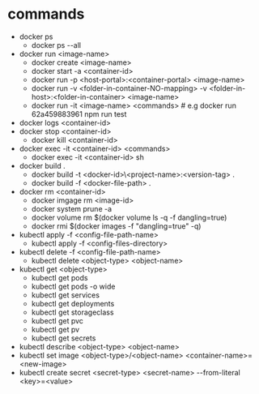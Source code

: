 # commands
* docker ps
  * docker ps --all
* docker run \<image-name\>
  * docker create \<image-name\>
  * docker start -a \<container-id\>
  * docker run -p \<host-portal\>:\<container-portal\> \<image-name\>
  * docker run -v \<folder-in-container-NO-mapping\> -v \<folder-in-host\>:\<folder-in-container\> \<image-name\>
  * docker run -it \<image-name\> \<commands\> # e.g docker run 62a459883961 npm run test
* docker logs \<container-id\>
* docker stop \<container-id\>
  * docker kill \<container-id\>
* docker exec -it \<container-id\> \<commands\>
  * docker exec -it \<container-id\> sh
* docker build .
  * docker build -t \<docker-id\>\\<project-name\>:\<version-tag\> .
  * docker build -f \<docker-file-path\> .
* docker rm \<container-id\>
  * docker imgage rm \<image-id\>
  * docker system prune -a
  * docker volume rm $(docker volume ls -q -f dangling=true)
  * docker rmi $(docker images -f "dangling=true" -q)
* kubectl apply -f \<config-file-path-name\>
  * kubectl apply -f \<config-files-directory\>
* kubectl delete -f \<config-file-path-name\>
  * kubectl delete \<object-type\> \<object-name\>
* kubectl get \<object-type\>
  * kubectl get pods
  * kubectl get pods -o wide
  * kubectl get services
  * kubectl get deployments
  * kubectl get storageclass
  * kubectl get pvc
  * kubectl get pv
  * kubectl get secrets
* kubectl describe \<object-type\> \<object-name\>
* kubectl set image \<object-type\>/\<object-name\> \<container-name\>=\<new-image\>
* kubectl create secret \<secret-type\> \<secret-name\> --from-literal \<key\>=\<value\>
